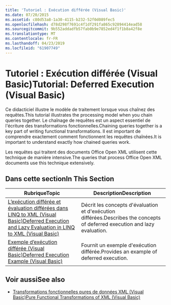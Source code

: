 ```yaml
---
title: 'Tutoriel : Exécution différée (Visual Basic)'
ms.date: 07/20/2015
ms.assetid: c80d53a8-1a30-4115-b232-52f0d089fec5
ms.openlocfilehash: d78d298f7691c4f1df291fa865c92894414ead58
ms.sourcegitcommit: 9b552addadfb57fab0b9e7852ed4f1f1b8a42f8e
ms.translationtype: MT
ms.contentlocale: fr-FR
ms.lasthandoff: 04/23/2019
ms.locfileid: "61907749"
---
```

# <a name="tutorial-deferred-execution-visual-basic"></a><span data-ttu-id="e7ced-102">Tutoriel : Exécution différée (Visual Basic)</span><span class="sxs-lookup"><span data-stu-id="e7ced-102">Tutorial: Deferred Execution (Visual Basic)</span></span>
<span data-ttu-id="e7ced-103">Ce didacticiel illustre le modèle de traitement lorsque vous chaînez des requêtes.</span><span class="sxs-lookup"><span data-stu-id="e7ced-103">This tutorial illustrates the processing model when you chain queries together.</span></span> <span data-ttu-id="e7ced-104">Le chaînage de requêtes est un aspect essentiel de l'écriture des transformations fonctionnelles.</span><span class="sxs-lookup"><span data-stu-id="e7ced-104">Chaining queries together is a key part of writing functional transformations.</span></span> <span data-ttu-id="e7ced-105">Il est important de comprendre exactement comment fonctionnent les requêtes chaînées.</span><span class="sxs-lookup"><span data-stu-id="e7ced-105">It is important to understand exactly how chained queries work.</span></span>  
  
 <span data-ttu-id="e7ced-106">Les requêtes qui traitent des documents Office Open XML utilisent cette technique de manière intensive.</span><span class="sxs-lookup"><span data-stu-id="e7ced-106">The queries that process Office Open XML documents use this technique extensively.</span></span>  
  
## <a name="in-this-section"></a><span data-ttu-id="e7ced-107">Dans cette section</span><span class="sxs-lookup"><span data-stu-id="e7ced-107">In This Section</span></span>  
  
|<span data-ttu-id="e7ced-108">Rubrique</span><span class="sxs-lookup"><span data-stu-id="e7ced-108">Topic</span></span>|<span data-ttu-id="e7ced-109">Description</span><span class="sxs-lookup"><span data-stu-id="e7ced-109">Description</span></span>|  
|-----------|-----------------|  
|[<span data-ttu-id="e7ced-110">L’exécution différée et évaluation différées dans LINQ to XML (Visual Basic)</span><span class="sxs-lookup"><span data-stu-id="e7ced-110">Deferred Execution and Lazy Evaluation in LINQ to XML (Visual Basic)</span></span>](../../../../visual-basic/programming-guide/concepts/linq/deferred-execution-and-lazy-evaluation-in-linq-to-xml.md)|<span data-ttu-id="e7ced-111">Décrit les concepts d'évaluation et d'exécution différées.</span><span class="sxs-lookup"><span data-stu-id="e7ced-111">Describes the concepts of deferred execution and lazy evaluation.</span></span>|  
|[<span data-ttu-id="e7ced-112">Exemple d’exécution différée (Visual Basic)</span><span class="sxs-lookup"><span data-stu-id="e7ced-112">Deferred Execution Example (Visual Basic)</span></span>](../../../../visual-basic/programming-guide/concepts/linq/deferred-execution-example.md)|<span data-ttu-id="e7ced-113">Fournit un exemple d'exécution différée.</span><span class="sxs-lookup"><span data-stu-id="e7ced-113">Provides an example of deferred execution.</span></span>|  
  
## <a name="see-also"></a><span data-ttu-id="e7ced-114">Voir aussi</span><span class="sxs-lookup"><span data-stu-id="e7ced-114">See also</span></span>

- [<span data-ttu-id="e7ced-115">Transformations fonctionnelles pures de données XML (Visual Basic)</span><span class="sxs-lookup"><span data-stu-id="e7ced-115">Pure Functional Transformations of XML (Visual Basic)</span></span>](../../../../visual-basic/programming-guide/concepts/linq/pure-functional-transformations-of-xml.md)
